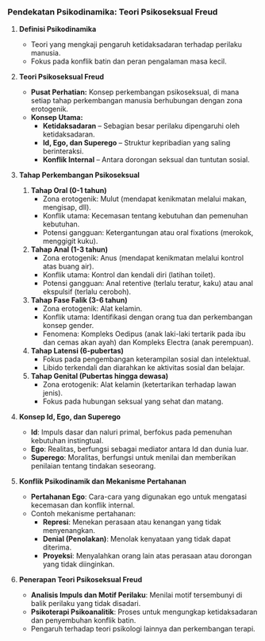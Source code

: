 ### **Pendekatan Psikodinamika: Teori Psikoseksual Freud**

1. **Definisi Psikodinamika**
    
    - Teori yang mengkaji pengaruh ketidaksadaran terhadap perilaku manusia.
    - Fokus pada konflik batin dan peran pengalaman masa kecil.
2. **Teori Psikoseksual Freud**
    
    - **Pusat Perhatian:** Konsep perkembangan psikoseksual, di mana setiap tahap perkembangan manusia berhubungan dengan zona erotogenik.
    - **Konsep Utama:**
        - **Ketidaksadaran** – Sebagian besar perilaku dipengaruhi oleh ketidaksadaran.
        - **Id, Ego, dan Superego** – Struktur kepribadian yang saling berinteraksi.
        - **Konflik Internal** – Antara dorongan seksual dan tuntutan sosial.
3. **Tahap Perkembangan Psikoseksual**
    
    1. **Tahap Oral (0-1 tahun)**
        - Zona erotogenik: Mulut (mendapat kenikmatan melalui makan, mengisap, dll).
        - Konflik utama: Kecemasan tentang kebutuhan dan pemenuhan kebutuhan.
        - Potensi gangguan: Ketergantungan atau oral fixations (merokok, menggigit kuku).
    2. **Tahap Anal (1-3 tahun)**
        - Zona erotogenik: Anus (mendapat kenikmatan melalui kontrol atas buang air).
        - Konflik utama: Kontrol dan kendali diri (latihan toilet).
        - Potensi gangguan: Anal retentive (terlalu teratur, kaku) atau anal ekspulsif (terlalu ceroboh).
    3. **Tahap Fase Falik (3-6 tahun)**
        - Zona erotogenik: Alat kelamin.
        - Konflik utama: Identifikasi dengan orang tua dan perkembangan konsep gender.
        - Fenomena: Kompleks Oedipus (anak laki-laki tertarik pada ibu dan cemas akan ayah) dan Kompleks Electra (anak perempuan).
    4. **Tahap Latensi (6-pubertas)**
        - Fokus pada pengembangan keterampilan sosial dan intelektual.
        - Libido terkendali dan diarahkan ke aktivitas sosial dan belajar.
    5. **Tahap Genital (Pubertas hingga dewasa)**
        - Zona erotogenik: Alat kelamin (ketertarikan terhadap lawan jenis).
        - Fokus pada hubungan seksual yang sehat dan matang.
4. **Konsep Id, Ego, dan Superego**
    
    - **Id**: Impuls dasar dan naluri primal, berfokus pada pemenuhan kebutuhan instingtual.
    - **Ego**: Realitas, berfungsi sebagai mediator antara Id dan dunia luar.
    - **Superego**: Moralitas, berfungsi untuk menilai dan memberikan penilaian tentang tindakan seseorang.
5. **Konflik Psikodinamik dan Mekanisme Pertahanan**
    
    - **Pertahanan Ego**: Cara-cara yang digunakan ego untuk mengatasi kecemasan dan konflik internal.
    - Contoh mekanisme pertahanan:
        - **Represi**: Menekan perasaan atau kenangan yang tidak menyenangkan.
        - **Denial (Penolakan)**: Menolak kenyataan yang tidak dapat diterima.
        - **Proyeksi**: Menyalahkan orang lain atas perasaan atau dorongan yang tidak diinginkan.
6. **Penerapan Teori Psikoseksual Freud**
    
    - **Analisis Impuls dan Motif Perilaku**: Menilai motif tersembunyi di balik perilaku yang tidak disadari.
    - **Psikoterapi Psikoanalitik**: Proses untuk mengungkap ketidaksadaran dan penyembuhan konflik batin.
    - Pengaruh terhadap teori psikologi lainnya dan perkembangan terapi.